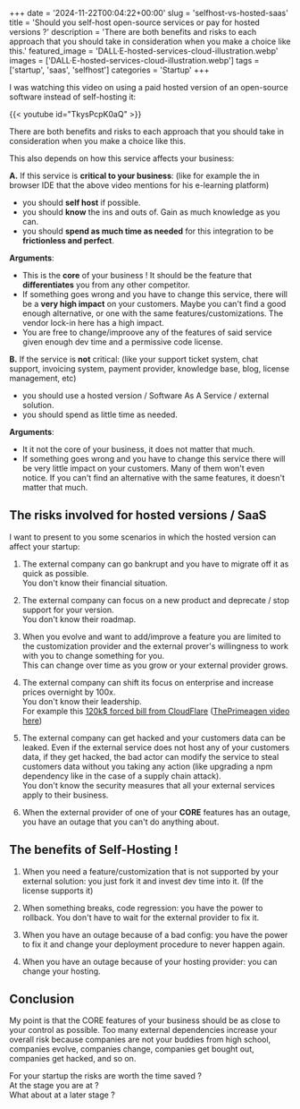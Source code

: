 +++
date = '2024-11-22T00:04:22+00:00'
slug = 'selfhost-vs-hosted-saas'
title = 'Should you self-host open-source services or pay for hosted versions ?'
description = 'There are both benefits and risks to each approach that you should take in consideration when you make a choice like this.'
featured_image = 'DALL·E-hosted-services-cloud-illustration.webp'
images = ['DALL·E-hosted-services-cloud-illustration.webp']
tags = ['startup', 'saas', 'selfhost']
categories = 'Startup'
+++

I was watching this video on using a paid hosted version of an open-source software instead of self-hosting it:

{{< youtube id="TkysPcpK0aQ" >}}

There are both benefits and risks to each approach that you should take in consideration when you make a choice like this.

This also depends on how this service affects your business:

**A.** If this service is **critical to your business**: (like for example the in browser IDE that the above video mentions for his e-learning platform)
- you should **self host** if possible.
- you should **know** the ins and outs of. Gain as much knowledge as you can.
- you should **spend as much time as needed** for this integration to be **frictionless and perfect**.

**Arguments**:
- This is the **core** of your business ! It should be the feature that **differentiates** you from any other competitor.
- If something goes wrong and you have to change this service, there will be a **very high impact** on your customers. Maybe you can't find a good enough alternative, or one with the same features/customizations. The vendor lock-in here has a high impact.
- You are free to change/improove any of the features of said service given enough dev time and a permissive code license.

**B.** If the service is **not** critical: (like your support ticket system, chat support, invoicing system, payment provider, knowledge base, blog, license management, etc)
- you should use a hosted version / Software As A Service / external solution.
- you should spend as little time as needed.

**Arguments**:
- It it not the core of your business, it does not matter that much.
- If something goes wrong and you have to change this service there will be very little impact on your customers. Many of them won't even notice. If you can't find an alternative with the same features, it doesn't matter that much.

## The **risks** involved for hosted versions / SaaS

I want to present to you some scenarios in which the hosted version can affect your startup:

1. The external company can go bankrupt and you have to migrate off it as quick as possible.
<br/>You don't know their financial situation.

2. The external company can focus on a new product and deprecate / stop support for your version.
<br/>You don't know their roadmap.

3. When you evolve and want to add/improve a feature you are limited to the customization provider and the external prover's willingness to work with you to change something for you. 
<br/>This can change over time as you grow or your external provider grows.

3. The external company can shift its focus on enterprise and increase prices overnight by 100x.
<br/>You don't know their leadership.
<br/>For example this [120k$ forced bill from CloudFlare](https://robindev.substack.com/p/cloudflare-took-down-our-website) ([ThePrimeagen video here](https://www.youtube.com/watch?v=8zj7ei5Egk8))

4. The external company can get hacked and your customers data can be leaked. Even if the external service does not host any of your customers data, if they get hacked, the bad actor can modify the service to steal customers data without you taking any action (like upgrading a npm dependency like in the case of a supply chain attack).
<br/>You don't know the security measures that all your external services apply to their business.

5. When the external provider of one of your **CORE** features has an outage, you have an outage that you can't do anything about.

## The benefits of **Self-Hosting** !

1. When you need a feature/customization that is not supported by your external solution: you just fork it and invest dev time into it. (If the license supports it)

2. When something breaks, code regression: you have the power to rollback. You don't have to wait for the external provider to fix it.

3. When you have an outage because of a bad config: you have the power to fix it and change your deployment procedure to never happen again.

4. When you have an outage because of your hosting provider: you can change your hosting.

## Conclusion

My point is that the CORE features of your business should be as close to your control as possible.
Too many external dependencies increase your overall risk because companies are not your buddies from high school, companies evolve, companies change, companies get bought out, companies get hacked, and so on.

For your startup the risks are worth the time saved ?
<br/>At the stage you are at ?
<br/>What about at a later stage ?

